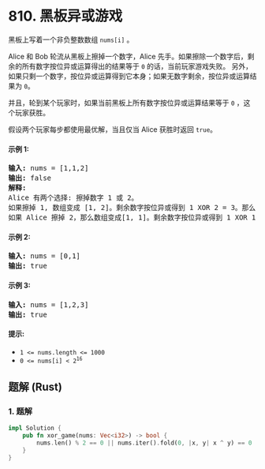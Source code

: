 # 810. 黑板异或游戏
黑板上写着一个非负整数数组 `nums[i]` 。

Alice 和 Bob 轮流从黑板上擦掉一个数字，Alice 先手。如果擦除一个数字后，剩余的所有数字按位异或运算得出的结果等于 `0` 的话，当前玩家游戏失败。 另外，如果只剩一个数字，按位异或运算得到它本身；如果无数字剩余，按位异或运算结果为 `0`。

并且，轮到某个玩家时，如果当前黑板上所有数字按位异或运算结果等于 `0` ，这个玩家获胜。

假设两个玩家每步都使用最优解，当且仅当 Alice 获胜时返回 `true`。

#### 示例 1:
<pre>
<strong>输入:</strong> nums = [1,1,2]
<strong>输出:</strong> false
<strong>解释:</strong>
Alice 有两个选择: 擦掉数字 1 或 2。
如果擦掉 1, 数组变成 [1, 2]。剩余数字按位异或得到 1 XOR 2 = 3。那么 Bob 可以擦掉任意数字，因为 Alice 会成为擦掉最后一个数字的人，她总是会输。
如果 Alice 擦掉 2，那么数组变成[1, 1]。剩余数字按位异或得到 1 XOR 1 = 0。Alice 仍然会输掉游戏。
</pre>

#### 示例 2:
<pre>
<strong>输入:</strong> nums = [0,1]
<strong>输出:</strong> true
</pre>

#### 示例 3:
<pre>
<strong>输入:</strong> nums = [1,2,3]
<strong>输出:</strong> true
</pre>

#### 提示:
* `1 <= nums.length <= 1000`
* <code>0 <= nums[i] < 2<sup>16</sup></code>

## 题解 (Rust)

### 1. 题解
```Rust
impl Solution {
    pub fn xor_game(nums: Vec<i32>) -> bool {
        nums.len() % 2 == 0 || nums.iter().fold(0, |x, y| x ^ y) == 0
    }
}
```
